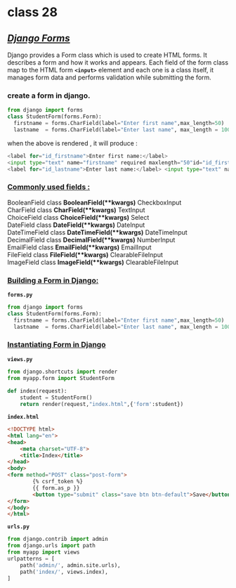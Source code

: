 # class 28

## <ins>*Django Forms*

Django provides a Form class which is used to create HTML forms. It describes a form and how it works and appears. Each field of the form class map to the HTML form __`<input>`__ element and each one is a class itself, it manages form data and performs validation while submitting the form.


 
### create a form in django.

```py
from django import forms  
class StudentForm(forms.Form):  
  firstname = forms.CharField(label="Enter first name",max_length=50)  
  lastname  = forms.CharField(label="Enter last name", max_length = 100)  
  ```
when the above is rendered , it will produce : 

```py
<label for="id_firstname">Enter first name:</label>  
<input type="text" name="firstname" required maxlength="50"id="id_firstname" />
<label for="id_lastname">Enter last name:</label> <input type="text" name="lastname" required maxlength="100" id="id_lastname" />  

```

### <ins>Commonly used fields :

BooleanField	class __BooleanField(**kwargs)__	CheckboxInput	<br>
CharField	class __CharField(**kwargs)__	TextInput	<br>
ChoiceField	class __ChoiceField(**kwargs)__	Select	<br>
DateField	class __DateField(**kwargs)__	DateInput	<br>
DateTimeField	class __DateTimeField(**kwargs)__	DateTimeInput	<br>
DecimalField	class __DecimalField(**kwargs)__	NumberInput	<br>
EmailField	class __EmailField(**kwargs)__	EmailInput	<br>
FileField	class __FileField(**kwargs)__	ClearableFileInput	<br>
ImageField	class __ImageField(**kwargs)__	ClearableFileInput	<br>


### <ins>Building a Form in Django:
__`forms.py`__
```py
from django import forms  
class StudentForm(forms.Form):  
  firstname = forms.CharField(label="Enter first name",max_length=50)  
  lastname  = forms.CharField(label="Enter last name", max_length = 100)  
  ```

### <ins> Instantiating Form in Django

__`views.py`__
```py
from django.shortcuts import render  
from myapp.form import StudentForm  
  
def index(request):  
    student = StudentForm()  
    return render(request,"index.html",{'form':student})  
```
__`index.html`__
```html
<!DOCTYPE html>  
<html lang="en">  
<head>  
    <meta charset="UTF-8">  
    <title>Index</title>  
</head>  
<body>  
<form method="POST" class="post-form">  
        {% csrf_token %}  
        {{ form.as_p }}  
        <button type="submit" class="save btn btn-default">Save</button>  
</form>  
</body>  
</html>  
```
__`urls.py`__

```py
from django.contrib import admin  
from django.urls import path  
from myapp import views  
urlpatterns = [  
    path('admin/', admin.site.urls),  
    path('index/', views.index),  
]  
```

